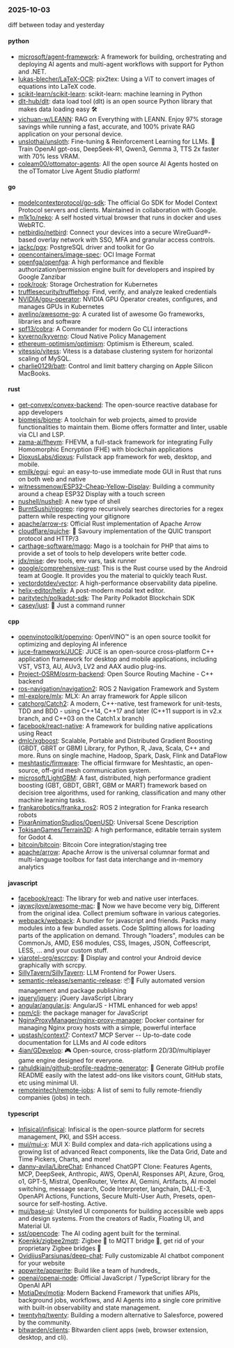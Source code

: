 ### 2025-10-03
diff between today and yesterday

#### python
* [microsoft/agent-framework](https://github.com/microsoft/agent-framework): A framework for building, orchestrating and deploying AI agents and multi-agent workflows with support for Python and .NET.
* [lukas-blecher/LaTeX-OCR](https://github.com/lukas-blecher/LaTeX-OCR): pix2tex: Using a ViT to convert images of equations into LaTeX code.
* [scikit-learn/scikit-learn](https://github.com/scikit-learn/scikit-learn): scikit-learn: machine learning in Python
* [dlt-hub/dlt](https://github.com/dlt-hub/dlt): data load tool (dlt) is an open source Python library that makes data loading easy 🛠️
* [yichuan-w/LEANN](https://github.com/yichuan-w/LEANN): RAG on Everything with LEANN. Enjoy 97% storage savings while running a fast, accurate, and 100% private RAG application on your personal device.
* [unslothai/unsloth](https://github.com/unslothai/unsloth): Fine-tuning & Reinforcement Learning for LLMs. 🦥 Train OpenAI gpt-oss, DeepSeek-R1, Qwen3, Gemma 3, TTS 2x faster with 70% less VRAM.
* [coleam00/ottomator-agents](https://github.com/coleam00/ottomator-agents): All the open source AI Agents hosted on the oTTomator Live Agent Studio platform!

#### go
* [modelcontextprotocol/go-sdk](https://github.com/modelcontextprotocol/go-sdk): The official Go SDK for Model Context Protocol servers and clients. Maintained in collaboration with Google.
* [m1k1o/neko](https://github.com/m1k1o/neko): A self hosted virtual browser that runs in docker and uses WebRTC.
* [netbirdio/netbird](https://github.com/netbirdio/netbird): Connect your devices into a secure WireGuard®-based overlay network with SSO, MFA and granular access controls.
* [jackc/pgx](https://github.com/jackc/pgx): PostgreSQL driver and toolkit for Go
* [opencontainers/image-spec](https://github.com/opencontainers/image-spec): OCI Image Format
* [openfga/openfga](https://github.com/openfga/openfga): A high performance and flexible authorization/permission engine built for developers and inspired by Google Zanzibar
* [rook/rook](https://github.com/rook/rook): Storage Orchestration for Kubernetes
* [trufflesecurity/trufflehog](https://github.com/trufflesecurity/trufflehog): Find, verify, and analyze leaked credentials
* [NVIDIA/gpu-operator](https://github.com/NVIDIA/gpu-operator): NVIDIA GPU Operator creates, configures, and manages GPUs in Kubernetes
* [avelino/awesome-go](https://github.com/avelino/awesome-go): A curated list of awesome Go frameworks, libraries and software
* [spf13/cobra](https://github.com/spf13/cobra): A Commander for modern Go CLI interactions
* [kyverno/kyverno](https://github.com/kyverno/kyverno): Cloud Native Policy Management
* [ethereum-optimism/optimism](https://github.com/ethereum-optimism/optimism): Optimism is Ethereum, scaled.
* [vitessio/vitess](https://github.com/vitessio/vitess): Vitess is a database clustering system for horizontal scaling of MySQL.
* [charlie0129/batt](https://github.com/charlie0129/batt): Control and limit battery charging on Apple Silicon MacBooks.

#### rust
* [get-convex/convex-backend](https://github.com/get-convex/convex-backend): The open-source reactive database for app developers
* [biomejs/biome](https://github.com/biomejs/biome): A toolchain for web projects, aimed to provide functionalities to maintain them. Biome offers formatter and linter, usable via CLI and LSP.
* [zama-ai/fhevm](https://github.com/zama-ai/fhevm): FHEVM, a full-stack framework for integrating Fully Homomorphic Encryption (FHE) with blockchain applications
* [DioxusLabs/dioxus](https://github.com/DioxusLabs/dioxus): Fullstack app framework for web, desktop, and mobile.
* [emilk/egui](https://github.com/emilk/egui): egui: an easy-to-use immediate mode GUI in Rust that runs on both web and native
* [witnessmenow/ESP32-Cheap-Yellow-Display](https://github.com/witnessmenow/ESP32-Cheap-Yellow-Display): Building a community around a cheap ESP32 Display with a touch screen
* [nushell/nushell](https://github.com/nushell/nushell): A new type of shell
* [BurntSushi/ripgrep](https://github.com/BurntSushi/ripgrep): ripgrep recursively searches directories for a regex pattern while respecting your gitignore
* [apache/arrow-rs](https://github.com/apache/arrow-rs): Official Rust implementation of Apache Arrow
* [cloudflare/quiche](https://github.com/cloudflare/quiche): 🥧 Savoury implementation of the QUIC transport protocol and HTTP/3
* [carthage-software/mago](https://github.com/carthage-software/mago): Mago is a toolchain for PHP that aims to provide a set of tools to help developers write better code.
* [jdx/mise](https://github.com/jdx/mise): dev tools, env vars, task runner
* [google/comprehensive-rust](https://github.com/google/comprehensive-rust): This is the Rust course used by the Android team at Google. It provides you the material to quickly teach Rust.
* [vectordotdev/vector](https://github.com/vectordotdev/vector): A high-performance observability data pipeline.
* [helix-editor/helix](https://github.com/helix-editor/helix): A post-modern modal text editor.
* [paritytech/polkadot-sdk](https://github.com/paritytech/polkadot-sdk): The Parity Polkadot Blockchain SDK
* [casey/just](https://github.com/casey/just): 🤖 Just a command runner

#### cpp
* [openvinotoolkit/openvino](https://github.com/openvinotoolkit/openvino): OpenVINO™ is an open source toolkit for optimizing and deploying AI inference
* [juce-framework/JUCE](https://github.com/juce-framework/JUCE): JUCE is an open-source cross-platform C++ application framework for desktop and mobile applications, including VST, VST3, AU, AUv3, LV2 and AAX audio plug-ins.
* [Project-OSRM/osrm-backend](https://github.com/Project-OSRM/osrm-backend): Open Source Routing Machine - C++ backend
* [ros-navigation/navigation2](https://github.com/ros-navigation/navigation2): ROS 2 Navigation Framework and System
* [ml-explore/mlx](https://github.com/ml-explore/mlx): MLX: An array framework for Apple silicon
* [catchorg/Catch2](https://github.com/catchorg/Catch2): A modern, C++-native, test framework for unit-tests, TDD and BDD - using C++14, C++17 and later (C++11 support is in v2.x branch, and C++03 on the Catch1.x branch)
* [facebook/react-native](https://github.com/facebook/react-native): A framework for building native applications using React
* [dmlc/xgboost](https://github.com/dmlc/xgboost): Scalable, Portable and Distributed Gradient Boosting (GBDT, GBRT or GBM) Library, for Python, R, Java, Scala, C++ and more. Runs on single machine, Hadoop, Spark, Dask, Flink and DataFlow
* [meshtastic/firmware](https://github.com/meshtastic/firmware): The official firmware for Meshtastic, an open-source, off-grid mesh communication system.
* [microsoft/LightGBM](https://github.com/microsoft/LightGBM): A fast, distributed, high performance gradient boosting (GBT, GBDT, GBRT, GBM or MART) framework based on decision tree algorithms, used for ranking, classification and many other machine learning tasks.
* [frankarobotics/franka_ros2](https://github.com/frankarobotics/franka_ros2): ROS 2 integration for Franka research robots
* [PixarAnimationStudios/OpenUSD](https://github.com/PixarAnimationStudios/OpenUSD): Universal Scene Description
* [TokisanGames/Terrain3D](https://github.com/TokisanGames/Terrain3D): A high performance, editable terrain system for Godot 4.
* [bitcoin/bitcoin](https://github.com/bitcoin/bitcoin): Bitcoin Core integration/staging tree
* [apache/arrow](https://github.com/apache/arrow): Apache Arrow is the universal columnar format and multi-language toolbox for fast data interchange and in-memory analytics

#### javascript
* [facebook/react](https://github.com/facebook/react): The library for web and native user interfaces.
* [jaywcjlove/awesome-mac](https://github.com/jaywcjlove/awesome-mac):  Now we have become very big, Different from the original idea. Collect premium software in various categories.
* [webpack/webpack](https://github.com/webpack/webpack): A bundler for javascript and friends. Packs many modules into a few bundled assets. Code Splitting allows for loading parts of the application on demand. Through "loaders", modules can be CommonJs, AMD, ES6 modules, CSS, Images, JSON, Coffeescript, LESS, ... and your custom stuff.
* [viarotel-org/escrcpy](https://github.com/viarotel-org/escrcpy): 📱 Display and control your Android device graphically with scrcpy.
* [SillyTavern/SillyTavern](https://github.com/SillyTavern/SillyTavern): LLM Frontend for Power Users.
* [semantic-release/semantic-release](https://github.com/semantic-release/semantic-release): 📦🚀 Fully automated version management and package publishing
* [jquery/jquery](https://github.com/jquery/jquery): jQuery JavaScript Library
* [angular/angular.js](https://github.com/angular/angular.js): AngularJS - HTML enhanced for web apps!
* [npm/cli](https://github.com/npm/cli): the package manager for JavaScript
* [NginxProxyManager/nginx-proxy-manager](https://github.com/NginxProxyManager/nginx-proxy-manager): Docker container for managing Nginx proxy hosts with a simple, powerful interface
* [upstash/context7](https://github.com/upstash/context7): Context7 MCP Server -- Up-to-date code documentation for LLMs and AI code editors
* [4ian/GDevelop](https://github.com/4ian/GDevelop): 🎮 Open-source, cross-platform 2D/3D/multiplayer game engine designed for everyone.
* [rahuldkjain/github-profile-readme-generator](https://github.com/rahuldkjain/github-profile-readme-generator): 🚀 Generate GitHub profile README easily with the latest add-ons like visitors count, GitHub stats, etc using minimal UI.
* [remoteintech/remote-jobs](https://github.com/remoteintech/remote-jobs): A list of semi to fully remote-friendly companies (jobs) in tech.

#### typescript
* [Infisical/infisical](https://github.com/Infisical/infisical): Infisical is the open-source platform for secrets management, PKI, and SSH access.
* [mui/mui-x](https://github.com/mui/mui-x): MUI X: Build complex and data-rich applications using a growing list of advanced React components, like the Data Grid, Date and Time Pickers, Charts, and more!
* [danny-avila/LibreChat](https://github.com/danny-avila/LibreChat): Enhanced ChatGPT Clone: Features Agents, MCP, DeepSeek, Anthropic, AWS, OpenAI, Responses API, Azure, Groq, o1, GPT-5, Mistral, OpenRouter, Vertex AI, Gemini, Artifacts, AI model switching, message search, Code Interpreter, langchain, DALL-E-3, OpenAPI Actions, Functions, Secure Multi-User Auth, Presets, open-source for self-hosting. Active.
* [mui/base-ui](https://github.com/mui/base-ui): Unstyled UI components for building accessible web apps and design systems. From the creators of Radix, Floating UI, and Material UI.
* [sst/opencode](https://github.com/sst/opencode): The AI coding agent built for the terminal.
* [Koenkk/zigbee2mqtt](https://github.com/Koenkk/zigbee2mqtt): Zigbee 🐝 to MQTT bridge 🌉, get rid of your proprietary Zigbee bridges 🔨
* [OvidijusParsiunas/deep-chat](https://github.com/OvidijusParsiunas/deep-chat): Fully customizable AI chatbot component for your website
* [appwrite/appwrite](https://github.com/appwrite/appwrite): Build like a team of hundreds_
* [openai/openai-node](https://github.com/openai/openai-node): Official JavaScript / TypeScript library for the OpenAI API
* [MotiaDev/motia](https://github.com/MotiaDev/motia): Modern Backend Framework that unifies APIs, background jobs, workflows, and AI Agents into a single core primitive with built-in observability and state management.
* [twentyhq/twenty](https://github.com/twentyhq/twenty): Building a modern alternative to Salesforce, powered by the community.
* [bitwarden/clients](https://github.com/bitwarden/clients): Bitwarden client apps (web, browser extension, desktop, and cli).

